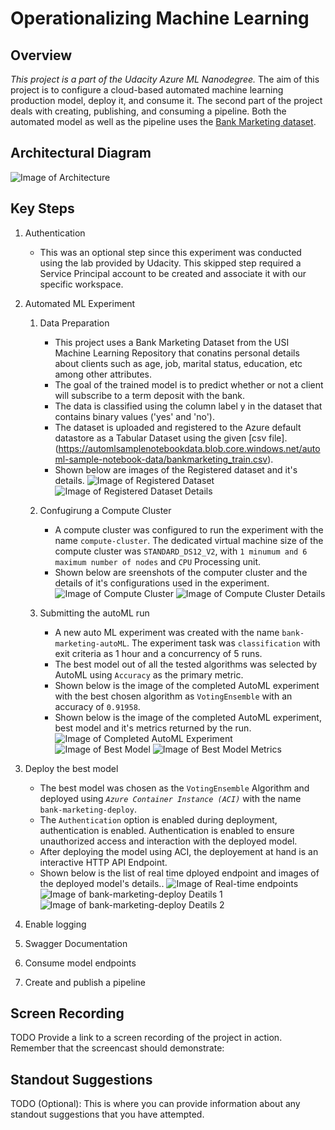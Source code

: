 # Operationalizing Machine Learning

## Overview
_This project is a part of the Udacity Azure ML Nanodegree._ The aim of this project is to configure a cloud-based automated machine learning production model, deploy it, and consume it. The second part of the project deals with creating, publishing, and consuming a pipeline. Both the automated model as well as the pipeline uses the [Bank Marketing dataset](https://archive.ics.uci.edu/ml/datasets/Bank+Marketing).

## Architectural Diagram
![Image of Architecture](Images/AZMLND_Operationalizing_Pipelines_Architecture.png)

## Key Steps
1. Authentication
   * This was an optional step since this experiment was conducted using the lab provided by Udacity. This skipped step required a Service Principal account to be created and associate it with our specific workspace.
1. Automated ML Experiment
   1. Data Preparation
      * This project uses a Bank Marketing Dataset from the USI Machine Learning Repository that conatins personal details about clients such as age, job, marital status, education, etc among other attributes.
      * The goal of the trained model is to predict whether or not a client will subscribe to a term deposit with the bank.
      * The data is classified using the column label y in the dataset that contains binary values ('yes' and 'no').
      * The dataset is uploaded and registered to the Azure default datastore as a Tabular Dataset using the given [csv file].(https://automlsamplenotebookdata.blob.core.windows.net/automl-sample-notebook-data/bankmarketing_train.csv).
      * Shown below are images of the Registered dataset and it's details.
  ![Image of Registered Dataset](Images/BankMarketing_dataset.png)
  ![Image of Registered Dataset Details](Images/BankMarketing_dataset_details.png)
      
   1. Confugirung a Compute Cluster
      * A compute cluster was configured to run the experiment with the name `compute-cluster`. The dedicated virtual machine size of the compute cluster was `STANDARD_DS12_V2`, with `1 minumum and 6 maximum number of nodes` and `CPU` Processing unit.
      * Shown below are sreenshots of the computer cluster and the details of it's configurations used in the experiment.
  ![Image of Compute Cluster](Images/Compute_Cluster.png)
  ![Image of Compute Cluster Details](Images/Compute_Cluster_Details.png)
      
   1. Submitting the autoML run
      * A new auto ML experiment was created with the name `bank-marketing-autoML`. The experiment task was `classification` with exit criteria as 1 hour and a concurrency of 5 runs. 
      * The best model out of all the tested algorithms was selected by AutoML using `Accuracy` as the primary metric.
      * Shown below is the image of the completed AutoML experiment with the best chosen algorithm as `VotingEnsemble` with an accuracy of `0.91958`.
      * Shown below is the image of the completed AutoML experiment, best model and it's metrics returned by the run.
  ![Image of Completed AutoML Experiment](Images/AutoML_Completed.png)
  ![Image of Best Model](Images/Best_Model.png)
  ![Image of Best Model Metrics](Images/Best_Model_Metrics.png)
      
1. Deploy the best model
   * The best model was chosen as the `VotingEnsemble` Algorithm and deployed using _`Azure Container Instance (ACI)`_ with the name `bank-marketing-deploy`.
   * The `Authentication` option is enabled during deployment, authentication is enabled. Authentication is enabled to ensure unauthorized access and interaction with the deployed model.
   * After deploying the model using ACI, the deployement at hand is an interactive HTTP API Endpoint.
   * Shown below is the list of real time dployed endpoint and images of the deployed model's details..
  ![Image of Real-time endpoints](Images/Real_Time_Endpoints.png)
  ![Image of bank-marketing-deploy Deatils 1](Images/bank_marketin_deploy_details.png)   
  ![Image of bank-marketing-deploy Deatils 2](Images/bank_marketing_deploy_details2.png)
   
1. Enable logging
1. Swagger Documentation
1. Consume model endpoints
1. Create and publish a pipeline

## Screen Recording
TODO Provide a link to a screen recording of the project in action. Remember that the screencast should demonstrate:

## Standout Suggestions
TODO (Optional): This is where you can provide information about any standout suggestions that you have attempted.
